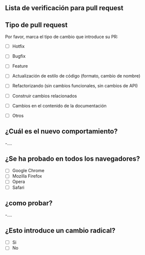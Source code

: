 ## Lista de verificación para pull request

## Tipo de pull request

Por favor, marca el tipo de cambio que introduce su PR:

- [ ] Hotfix
- [ ] Bugfix
- [ ] Feature
- [ ] Actualización de estilo de código (formato, cambio de nombre)
- [ ] Refactorizando (sin cambios funcionales, sin cambios de API)
- [ ] Construir cambios relacionados
- [ ] Cambios en el contenido de la documentación
- [ ] Otros


## ¿Cuál es el nuevo comportamiento?

-....

## ¿Se ha probado en todos los navegadores?

- [ ] Google Chrome
- [ ] Mozilla Firefox
- [ ] Opera
- [ ] Safari

## ¿como probar?

-....


## ¿Esto introduce un cambio radical?

- [ ] Si
- [ ] No